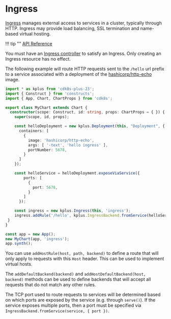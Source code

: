 # Ingress

[Ingress] manages external access to services in a cluster, typically through
HTTP. Ingress may provide load balancing, SSL termination and name-based virtual
hosting.

!!! tip ""
    [API Reference](../../reference/cdk8s-plus-23/typescript.md#ingressv1beta1)

You must have an [Ingress controller] to satisfy an Ingress. Only creating an
Ingress resource has no effect.

[Ingress]: https://kubernetes.io/docs/concepts/services-networking/ingress/
[Ingress controller]: https://kubernetes.io/docs/concepts/services-networking/ingress-controllers

The following example will route HTTP requests sent to the `/hello` url prefix
to a service associated with a deployment of the
[hashicorp/http-echo](https://github.com/hashicorp/http-echo) image.

```typescript
import * as kplus from 'cdk8s-plus-23';
import { Construct } from 'constructs';
import { App, Chart, ChartProps } from 'cdk8s';

export class MyChart extends Chart {
  constructor(scope: Construct, id: string, props: ChartProps = { }) {
    super(scope, id, props);

    const helloDeployment = new kplus.Deployment(this, "Deployment", {
      containers: [
        {
          image: 'hashicorp/http-echo',
          args: [ '-text', 'hello ingress' ],
          portNumber: 5678,
        }
      ]
    });

    const helloService = helloDeployment.exposeViaService({
        ports: [
          {
            port: 5678,
          }
        ]
      });

    const ingress = new kplus.Ingress(this, 'ingress');
    ingress.addRule('/hello', kplus.IngressBackend.fromService(helloService));
 }
}

const app = new App();
new MyChart(app, 'ingress');
app.synth();
```

You can use `addHostRule(host, path, backend)` to define a route that will only
apply to requests with this `Host` header. This can be used to implement virtual
hosts.

The `addDefaultBackend(backend)` and `addHostDefaultBackend(host, backend)`
methods can be used to define backends that will accept all requests that do not
match any other rules.

The TCP port used to route requests to services will be determined based on
which ports are exposed by the service (e.g. through `serve()`). If the service
exposes multiple ports, then a port must be specified via
`IngressBackend.fromService(service, { port })`.
